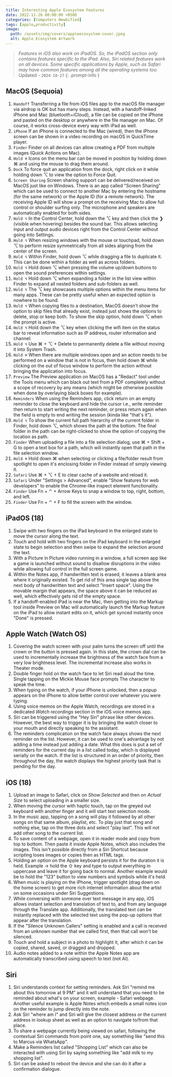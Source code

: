 ```yaml
---
title: Interesting Apple Ecosystem Features
date: 2022-11-26 00:00:00 +0500
categories: [Computers Newbified]
tags: [apple,productivity]
image:
  path: /assets/img/covers/appleecosystem-cover.jpeg
  alt: Apple Ecosystem Artwork
---
```


> _Features in iOS also work on iPadOS. So, the iPadOS section only contains features specific to the iPad. Also, Siri related features work on all devices. Some specific applications by Apple, such as Safari may have common features among all the operating systems too._
> Updated - `2024-10-27`
{: .prompt-info }

## MacOS (Sequoia)

1. `Handoff` Transferring a file from iOS files app to the macOS file manager via airdrop is OK but has many steps. Instead, with a handoff-linked iPhone and Mac (bluetooth+iCloud), a file can be copied on the iPhone and pasted on the desktop or anywhere in the file manager on Mac. Of course, it works cross-device every way with iPad as well.
2. `iPhone` If an iPhone is connected to the Mac (wired), then the iPhone screen can be shown in a video recording on macOS in QuickTime player.
3. `Finder` Finder on all devices can allow creating a PDF from multiple images (Quick Actions on Mac).
4. `Hold ⌘` Icons on the menu bar can be moved in position by holding down ⌘ and using the mouse to drag them around.
5. `Dock` To force quit an application from the dock, right click on it while holding down ⌥ to view the option to Force Quit.
6. `Screen Sharing` Screen sharing support can be delivered/received on MacOS just like on Windows. There is an app called "Screen Sharing" which can be used to connect to another Mac by entering the hostname (for the same network) or the Apple ID (for a remote network). The receiving Apple ID will show a prompt on the receiving Mac to allow full control or shoulder surfing only. The microphone and speakers are automatically enabled for both sides.
7. `Hold ⌥` In the Control Center, hold down the ⌥ key and then click the ❯ (visible when hovering) besides the sound bar. This allows selecting input and output audio devices right from the Control Center without going into Settings.
8. `Hold ⌥` When resizing windows with the mouse or touchpad, hold down ⌥ to perform resize symmetrically from all sides aligning from the center of the screen.
9. `Hold ⌥` Within Finder, hold down ⌥ while dragging a file to duplicate it. This can be done within a folder as well as across folders.
10. `Hold ⌥` Hold down ⌥ when pressing the volume up/down buttons to open the sound preferences within settings. 
11. `Hold ⌥` Hold down ⌥ when expanding a folder in the list view within Finder to expand all nested folders and sub-folders as well.
12. `Hold ⌥` The ⌥ key showcases multiple options within the menu items for many apps. These can be pretty useful when an expected option is nowhere to be found.
13. `Hold ⌥` When copying files to a destination, MacOS doesn't show the option to skip files that already exist, instead just shows the options to delete, stop or keep both. To show the skip option, hold down ⌥ when the prompt is active. 
14. `Hold ⌥` Hold down the ⌥ key when clicking the wifi item on the status bar to reveal information such as IP address, router information and channel. 
15. `Hold ⌥` Use ⌘ + ⌥ + Delete to permanently delete a file without moving it into System Trash.
16. `Hold ⌘` When there are multiple windows open and an action needs to be performed on a window that is not in focus, then hold down ⌘ while clicking on the out of focus window to perform the action without bringing the application into focus.
17. `Preview` The Preview application on MacOS has a "Redact" tool under the Tools menu which can black out text from a PDF completely without a scope of recovery by any means (which might be otherwise possible when done by overlaying black boxes for example).
18. `Reminders` When using the Reminders app, click return on an empty reminder to close the keyboard and hide the cursor i.e., write reminder then return to start writing the next reminder, or press return again when the field is empty to end writing the session (kinda like "that's it").
19. `Hold ⌥` To show the current full path hierarchy of the current folder in Finder, hold down ⌥, which shows the path at the bottom. The final folder in the path can be right-clicked to show the option of copying the location as path.
20. `Finder` When uploading a file into a file selection dialog, use ⌘ + Shift + G to open a text box for a path, which will instantly open that path in the file selection window.
21. `Hold ⌘` Hold down ⌘ when selecting or clicking a file/folder result from spotlight to open it's enclosing folder in Finder instead of simply viewing it.
22. `Safari` Use ⌘ + ⌥ + E to clear cache of a website and reload it.
23. `Safari` Under "Settings > Advanced", enable "Show features for web developers" to enable the Chrome-like inspect element functionality.
24. `Finder` Use Fn + ⌃ + Arrow Keys to snap a window to top, right, bottom, and left.
25. `Finder` Use Fn + ⌃ + F to fill the screen with the window.

## iPadOS (18)

1. Swipe with two fingers on the iPad keyboard in the enlarged state to move the cursor along the text.
2. Touch and hold with two fingers on the iPad keyboard in the enlarged state to begin selection and then swipe to expand the selection around the text.
3. With a Picture in Picture video running in a window, a full screen app like a game is launched without sound to disallow disruptions in the video while allowing full control in the full screen game. 
4. Within the Notes app, if handwritten text is erased, it leaves a blank area where it originally existed. To get rid of this area single tap above the next body of handwritten text and select "Insert space". Using the movable margin that appears, the space above it can be reduced as well, which effectively gets rid of the empty space.
5. If a handoff-enabled iPad is near the Mac, then getting into the Markup tool inside Preview on Mac will automatically launch the Markup feature on the iPad to allow instant edits on it, which get synced instantly once "Done" is pressed.

## Apple Watch (Watch OS)

1. Covering the watch screen with your palm turns the screen off until the crown or the button is pressed again. In this state, the crown dial can be used to incrementally increase the brightness of the watch face from a very low brightness level. The incremental increase also works in Theater mode. 
2. Double finger hold on the watch face to let Siri read aloud the time. Single tapping on the Mickie Mouse face prompts The character to speak the time.
3. When typing on the watch, if your iPhone is unlocked, then a popup appears on the iPhone to allow better control over whatever you were typing. 
4. Using voice memos on the Apple Watch, recordings are stored in a dedicated *Watch recordings* section in the iOS voice memos app. 
5. Siri can be triggered using the "Hey Siri" phrase like other devices. However, the best way to trigger it is by bringing the watch closer to your mouth and directly speaking to the assistant. 
6. The reminders complication on the watch face always shows the next reminder on the list. However, it can be used to one's advantage by not adding a time instead just adding a date. What this does is put a set of reminders for the current day in a list called today, which is displayed serially on the watch. If the list is structured in an order of priority, then throughout the day, the watch displays the highest priority task that is pending for the day.

## iOS (18)

1. Upload an image to Safari, click on _Show Selected_ and then on _Actual Size_ to select uploading in a smaller size.
2. When moving the cursor with haptic touch, tap on the greyed out keyboard with another finger and it will start text selection mode.
3. In the music app, tapping on a song will play it followed by all other songs on that same album, playlist, etc. To play just that song and nothing else, tap on the three dots and select "play last". This will not add other song to the current list.
4. To save content of a webpage, open it in reader mode and copy from top to bottom. Then paste it inside Apple Notes, which also includes the images. This isn't possible directly from a Siri Shortcut because scripting loses images or copies then as HTML tags.
5. Holding an option on the Apple keyboard persists it for the duration it is held. Example -> hold the ⇧ key and type to output everything in uppercase and leave it for going back to normal. Another example would be to hold the "123" button to view numbers and symbols while it's held.
6. When music is playing on the iPhone, trigger spotlight (drag down on the home screen) to get more rich internet information about the artist on some occasions under Siri Suggestions.
7. While conversing with someone over text message in any app, iOS allows instant selection and translation of text to, and from any language through the Translate app. Additionally, the translated text can be instantly replaced with the selected text using the pop-up options that appear after the translation.
8. If the "Silence Unknown Callers" setting is enabled and a call is received from an unknown number that we called first, then that call won't be silenced.
9. Touch and hold a subject in a photo to highlight it, after which it can be copied, shared, saved, or dragged and dropped.
10. Audio notes added to a note within the Apple Notes app are automatically transcribed using speech to text (not AI).

## Siri

1. Siri understands context for setting reminders. Ask Siri "remind me about this tomorrow at 9 PM" and it will understand that you need to be reminded about what's on your screen, example - Safari webpage. Another useful example is Apple Notes which embeds a small notes icon on the reminder to jump directly into the note.
2. Ask Siri "where am I" and Siri will give the closest address or the current address in lookup sheet as well as an option to navigate to/from that place.
3. To share a webpage currently being viewed on safari, following the contextual Siri commands from point one, say something like "send this to Marcus via WhatsApp".
4. Make a Reminders list called "Shopping List" which can also be interacted with using Siri by saying something like "add milk to my shopping list".
5. Siri can be asked to reboot the device and she can do it after a confirmation dialogue.
